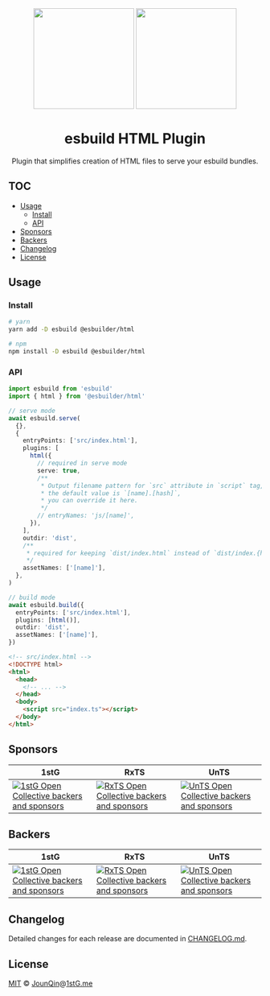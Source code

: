 <div align="center">
  <img width="200" height="200" src="https://worldvectorlogo.com/logos/html5.svg">
  <a href="https://github.com/evanw/esbuild">
    <img width="200" height="200"
      src="https://esbuild.github.io/favicon.svg">
  </a>
  <h1>esbuild HTML Plugin</h1>
  <p>Plugin that simplifies creation of HTML files to serve your esbuild bundles.</p>
</div>

## TOC <!-- omit in toc -->

- [Usage](#usage)
  - [Install](#install)
  - [API](#api)
- [Sponsors](#sponsors)
- [Backers](#backers)
- [Changelog](#changelog)
- [License](#license)

## Usage

### Install

```sh
# yarn
yarn add -D esbuild @esbuilder/html

# npm
npm install -D esbuild @esbuilder/html
```

### API

```ts
import esbuild from 'esbuild'
import { html } from '@esbuilder/html'

// serve mode
await esbuild.serve(
  {},
  {
    entryPoints: ['src/index.html'],
    plugins: [
      html({
        // required in serve mode
        serve: true,
        /**
         * Output filename pattern for `src` attribute in `script` tag,
         * the default value is `[name].[hash]`,
         * you can override it here.
         */
        // entryNames: 'js/[name]',
      }),
    ],
    outdir: 'dist',
    /**
     * required for keeping `dist/index.html` instead of `dist/index.{hash}.html`
     */
    assetNames: ['[name]'],
  },
)

// build mode
await esbuild.build({
  entryPoints: ['src/index.html'],
  plugins: [html()],
  outdir: 'dist',
  assetNames: ['[name]'],
})
```

```html
<!-- src/index.html -->
<!DOCTYPE html>
<html>
  <head>
    <!-- ... -->
  </head>
  <body>
    <script src="index.ts"></script>
  </body>
</html>
```

## Sponsors

| 1stG                                                                                                                               | RxTS                                                                                                                               | UnTS                                                                                                                               |
| ---------------------------------------------------------------------------------------------------------------------------------- | ---------------------------------------------------------------------------------------------------------------------------------- | ---------------------------------------------------------------------------------------------------------------------------------- |
| [![1stG Open Collective backers and sponsors](https://opencollective.com/1stG/organizations.svg)](https://opencollective.com/1stG) | [![RxTS Open Collective backers and sponsors](https://opencollective.com/rxts/organizations.svg)](https://opencollective.com/rxts) | [![UnTS Open Collective backers and sponsors](https://opencollective.com/unts/organizations.svg)](https://opencollective.com/unts) |

## Backers

| 1stG                                                                                                                             | RxTS                                                                                                                             | UnTS                                                                                                                             |
| -------------------------------------------------------------------------------------------------------------------------------- | -------------------------------------------------------------------------------------------------------------------------------- | -------------------------------------------------------------------------------------------------------------------------------- |
| [![1stG Open Collective backers and sponsors](https://opencollective.com/1stG/individuals.svg)](https://opencollective.com/1stG) | [![RxTS Open Collective backers and sponsors](https://opencollective.com/rxts/individuals.svg)](https://opencollective.com/rxts) | [![UnTS Open Collective backers and sponsors](https://opencollective.com/unts/individuals.svg)](https://opencollective.com/unts) |

## Changelog

Detailed changes for each release are documented in [CHANGELOG.md](./CHANGELOG.md).

## License

[MIT][] © [JounQin][]@[1stG.me][]

[1stg.me]: https://www.1stg.me
[jounqin]: https://github.com/JounQin
[mit]: http://opensource.org/licenses/MIT
